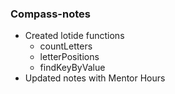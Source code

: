 ### Compass-notes

  * Created lotide functions
    * countLetters
    * letterPositions
    * findKeyByValue
  * Updated notes with Mentor Hours